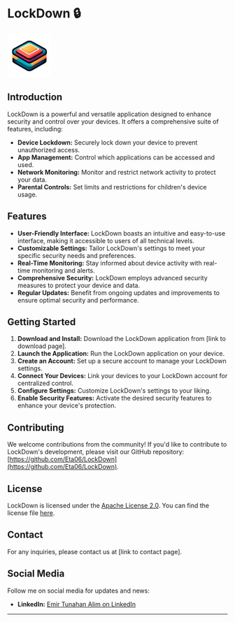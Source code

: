 # LockDown 🔒

<img src="static/images/icon.png" alt="LockDown Logo" width="100" height="100">

## Introduction

LockDown is a powerful and versatile application designed to enhance security and control over your devices. It offers a comprehensive suite of features, including:

* **Device Lockdown:** Securely lock down your device to prevent unauthorized access.
* **App Management:** Control which applications can be accessed and used.
* **Network Monitoring:** Monitor and restrict network activity to protect your data.
* **Parental Controls:** Set limits and restrictions for children's device usage.

## Features

* **User-Friendly Interface:** LockDown boasts an intuitive and easy-to-use interface, making it accessible to users of all technical levels.
* **Customizable Settings:** Tailor LockDown's settings to meet your specific security needs and preferences.
* **Real-Time Monitoring:** Stay informed about device activity with real-time monitoring and alerts.
* **Comprehensive Security:** LockDown employs advanced security measures to protect your device and data.
* **Regular Updates:** Benefit from ongoing updates and improvements to ensure optimal security and performance.

## Getting Started

1. **Download and Install:** Download the LockDown application from [link to download page].
2. **Launch the Application:** Run the LockDown application on your device.
3. **Create an Account:**  Set up a secure account to manage your LockDown settings.
4. **Connect Your Devices:** Link your devices to your LockDown account for centralized control.
5. **Configure Settings:** Customize LockDown's settings to your liking.
6. **Enable Security Features:** Activate the desired security features to enhance your device's protection.

## Contributing

We welcome contributions from the community! If you'd like to contribute to LockDown's development, please visit our GitHub repository: [https://github.com/Eta06/LockDown](https://github.com/Eta06/LockDown).

## License

LockDown is licensed under the [Apache License 2.0](https://github.com/Eta06/LockDown/LICENSE). You can find the license file [here](LICENSE).

## Contact

For any inquiries, please contact us at [link to contact page].

## Social Media

Follow me on social media for updates and news:

* **LinkedIn:** [Emir Tunahan Alim on LinkedIn](www.linkedin.com/in/emirta)

---
